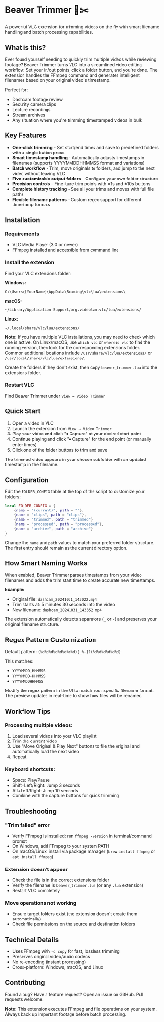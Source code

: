 # Beaver Trimmer 🦫✂️

A powerful VLC extension for trimming videos on the fly with smart filename handling and batch processing capabilities.

## What is this?

Ever found yourself needing to quickly trim multiple videos while reviewing footage? Beaver Trimmer turns VLC into a streamlined video editing workflow. Set your in/out points, click a folder button, and you're done. The extension handles the FFmpeg command and generates intelligent filenames based on your original video's timestamp.

Perfect for:
- Dashcam footage review
- Security camera clips
- Lecture recordings
- Stream archives
- Any situation where you're trimming timestamped videos in bulk

## Key Features

- **One-click trimming** - Set start/end times and save to predefined folders with a single button press
- **Smart timestamp handling** - Automatically adjusts timestamps in filenames (supports YYYYMMDDHHMMSS format and variations)
- **Batch workflow** - Trim, move originals to folders, and jump to the next video without leaving VLC
- **Five customizable output folders** - Configure your own folder structure
- **Precision controls** - Fine-tune trim points with ±1s and ±10s buttons
- **Complete history tracking** - See all your trims and moves with full file paths
- **Flexible filename patterns** - Custom regex support for different timestamp formats

## Installation

### Requirements
- VLC Media Player (3.0 or newer)
- FFmpeg installed and accessible from command line

### Install the extension

Find your VLC extensions folder:

**Windows:**
```
C:\Users\[YourName]\AppData\Roaming\vlc\lua\extensions\
```

**macOS:**
```
~/Library/Application Support/org.videolan.vlc/lua/extensions/
```

**Linux:**
```
~/.local/share/vlc/lua/extensions/
```

**Note:** If you have multiple VLC installations, you may need to check which one is active. On Linux/macOS, use `which vlc` or `whereis vlc` to find the running version, then look for the corresponding extensions folder. Common additional locations include `/usr/share/vlc/lua/extensions/` or `/usr/local/share/vlc/lua/extensions/`.

Create the folders if they don't exist, then copy `beaver_trimmer.lua` into the extensions folder.

### Restart VLC
Find Beaver Trimmer under `View → Video Trimmer`

## Quick Start

1. Open a video in VLC
2. Launch the extension from `View → Video Trimmer`
3. Play your video and click "⏺ Capture" at your desired start point
4. Continue playing and click "⏺ Capture" for the end point (or manually enter times)
5. Click one of the folder buttons to trim and save

The trimmed video appears in your chosen subfolder with an updated timestamp in the filename.

## Configuration

Edit the `FOLDER_CONFIG` table at the top of the script to customize your folders:
```lua
local FOLDER_CONFIG = {
    {name = "(current)", path = ""},
    {name = "clips", path = "clips"},
    {name = "trimmed", path = "trimmed"},
    {name = "processed", path = "processed"},
    {name = "archive", path = "archive"}
}
```

Change the `name` and `path` values to match your preferred folder structure. The first entry should remain as the current directory option.

## How Smart Naming Works

When enabled, Beaver Trimmer parses timestamps from your video filenames and adds the trim start time to create accurate new timestamps.

**Example:**
- Original file: `dashcam_20241031_143022.mp4`
- Trim starts at: 5 minutes 30 seconds into the video
- New filename: `dashcam_20241031_143352.mp4`

The extension automatically detects separators (`_` or `-`) and preserves your original filename structure.

## Regex Pattern Customization

Default pattern: `(%d%d%d%d%d%d%d%d)[_%-]?(%d%d%d%d%d%d)`

This matches:
- `YYYYMMDD_HHMMSS`
- `YYYYMMDD-HHMMSS`
- `YYYYMMDDHHMMSS`

Modify the regex pattern in the UI to match your specific filename format. The preview updates in real-time to show how files will be renamed.

## Workflow Tips

### Processing multiple videos:
1. Load several videos into your VLC playlist
2. Trim the current video
3. Use "Move Original & Play Next" buttons to file the original and automatically load the next video
4. Repeat

### Keyboard shortcuts:
- Space: Play/Pause
- Shift+Left/Right: Jump 3 seconds
- Alt+Left/Right: Jump 10 seconds
- Combine with the capture buttons for quick trimming

## Troubleshooting

### "Trim failed" error
- Verify FFmpeg is installed: run `ffmpeg -version` in terminal/command prompt
- On Windows, add FFmpeg to your system PATH
- On macOS/Linux, install via package manager (`brew install ffmpeg` or `apt install ffmpeg`)

### Extension doesn't appear
- Check the file is in the correct extensions folder
- Verify the filename is `beaver_trimmer.lua` (or any `.lua` extension)
- Restart VLC completely

### Move operations not working
- Ensure target folders exist (the extension doesn't create them automatically)
- Check file permissions on the source and destination folders

## Technical Details

- Uses FFmpeg with `-c copy` for fast, lossless trimming
- Preserves original video/audio codecs
- No re-encoding (instant processing)
- Cross-platform: Windows, macOS, and Linux

## Contributing

Found a bug? Have a feature request? Open an issue on GitHub. Pull requests welcome.

**Note:** This extension executes FFmpeg and file operations on your system. Always back up important footage before batch processing.
